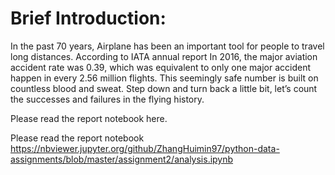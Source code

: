 # Brief Introduction:

In the past 70 years, Airplane has been an important tool for people to travel long distances. According to IATA annual report In 2016, the major aviation accident rate was 0.39, which was equivalent to only one major accident happen in every 2.56 million flights. This seemingly safe number is built on countless blood and sweat. Step down and turn back a little bit, let’s count the successes and failures in the flying history.

Please read the report notebook here.

Please read the report notebook https://nbviewer.jupyter.org/github/ZhangHuimin97/python-data-assignments/blob/master/assignment2/analysis.ipynb
